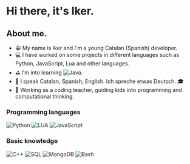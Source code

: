 # Hi there, it's Iker.

## About me.

- 😀 My name is Iker and I'm a young Catalan (Spanish) developer.
- 💻 I have worked on some projects in different languages such as Python, JavaScript, Lua and other languages.
- ⛳ I'm into learning ![Java](https://img.shields.io/badge/-Java-000?&logo=java).
- 💬 I speak Catalan, Spanish, English. Ich spreche etwas Deutsch. 🎓
- 📕 Working as a coding teacher, guiding kids into programming and computational thinking.

### Programming languages
![Python](https://img.shields.io/badge/-Python-000?&logo=Python)
![LUA](https://img.shields.io/badge/-Lua-000?&logo=LUA)
![JavaScript](https://img.shields.io/badge/-JavaScript-000?&logo=JavaScript)

### Basic knowledge
![C++](https://img.shields.io/badge/-C++-000?&logo=cplusplus)
![SQL](https://img.shields.io/badge/-SQL-000?&logo=mysql)
![MongoDB](https://img.shields.io/badge/-MongoDB-000?&logo=mongodb)
![Bash](https://img.shields.io/badge/-Bash-000?&logo=linux)
